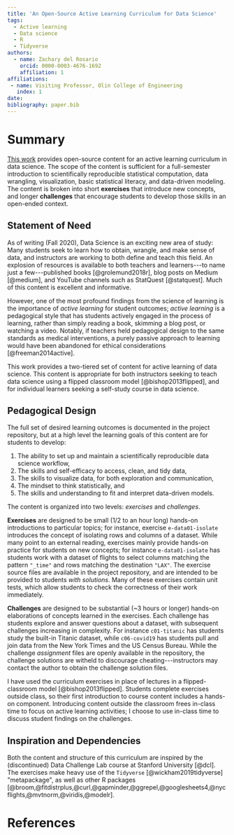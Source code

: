 ```yaml
---
title: 'An Open-Source Active Learning Curriculum for Data Science'
tags:
  - Active learning
  - Data science
  - R
  - Tidyverse
authors:
  - name: Zachary del Rosario
    orcid: 0000-0003-4676-1692
    affiliation: 1
affiliations:
 - name: Visiting Professor, Olin College of Engineering
   index: 1
date:
bibliography: paper.bib
---
```


# Summary

[This work](https://github.com/zdelrosario/data-science-curriculum) provides
open-source content for an active learning curriculum in data science. The scope
of the content is sufficient for a full-semester introduction to scientifically
reproducible statistical computation, data wrangling, visualization, basic
statistical literacy, and data-driven modeling. The content is broken into short
**exercises** that introduce new concepts, and longer **challenges** that
encourage students to develop those skills in an open-ended context.

## Statement of Need

As of writing (Fall 2020), Data Science is an exciting new area of study: Many
students seek to learn how to obtain, wrangle, and make sense of data, and
instructors are working to both define and teach this field. An explosion of
resources is available to both teachers and learners---to name just a
few---published books [@grolemund2018r], blog posts on Medium [@medium], and
YouTube channels such as StatQuest [@statquest]. Much of this content is
excellent and informative.

However, one of the most profound findings from the science of learning is the
importance of *active learning* for student outcomes; *active learning* is a
pedagogical style that has students actively engaged in the process of learning,
rather than simply reading a book, skimming a blog post, or watching a video.
Notably, if teachers held pedagogical design to the same standards as medical
interventions, a purely passive approach to learning would have been abandoned
for ethical considerations [@freeman2014active].

This work provides a two-tiered set of content for active learning of data
science. This content is appropriate for both instructors seeking to teach data
science using a flipped classroom model [@bishop2013flipped], and for individual
learners seeking a self-study course in data science.

## Pedagogical Design

The full set of desired learning outcomes is documented in the project
repository, but at a high level the learning goals of this content are for
students to develop:

1. The ability to set up and maintain a scientifically reproducible data science workflow,
2. The skills and self-efficacy to access, clean, and tidy data,
3. The skills to visualize data, for both exploration and communication,
4. The mindset to think statistically, and
5. The skills and understanding to fit and interpret data-driven models.

The content is organized into two levels: *exercises* and *challenges*.

**Exercises** are designed to be small (1/2 to an hour long) hands-on
introductions to particular topics; for instance, exercise `e-data01-isolate`
introduces the concept of isolating rows and columns of a dataset. While many
point to an external reading, exercises mainly provide hands-on practice for
students on new concepts; for instance `e-data01-isolate` has students work with
a dataset of flights to select columns matching the pattern `"_time"` and rows
matching the destination `"LAX"`. The exercise source files are available in the
project repository, and are intended to be provided to students *with
solutions*. Many of these exercises contain unit tests, which allow students to
check the correctness of their work immediately.

**Challenges** are designed to be substantial (~3 hours or longer) hands-on
elaborations of concepts learned in the exercises. Each challenge has students
explore and answer questions about a dataset, with subsequent challenges
increasing in complexity. For instance `c01-titanic` has students study the
built-in Titanic dataset, while `c06-covid19` has students pull and join data
from the New York Times and the US Census Bureau. While the challenge
*assignment* files are openly available in the repository, the challenge
solutions are witheld to discourage cheating---instructors may contact the
author to obtain the challenge solution files.

I have used the curriculum exercises in place of lectures in a flipped-classroom
model [@bishop2013flipped]. Students complete exercises outside class, so their
first introduction to course content includes a hands-on component. Introducing
content outside the classroom frees in-class time to focus on active learning
activities; I choose to use in-class time to discuss student findings on the
challenges.

## Inspiration and Dependencies

Both the content and structure of this curriculum are inspired by the
(discontinued) Data Challenge Lab course at Stanford University [@dcl]. The
exercises make heavy use of the `Tidyverse` [@wickham2019tidyverse]
"metapackage", as well as other R packages
[@broom,@fitdistrplus,@curl,@gapminder,@ggrepel,@googlesheets4,@nycflights,@mvtnorm,@viridis,@modelr].

# References
